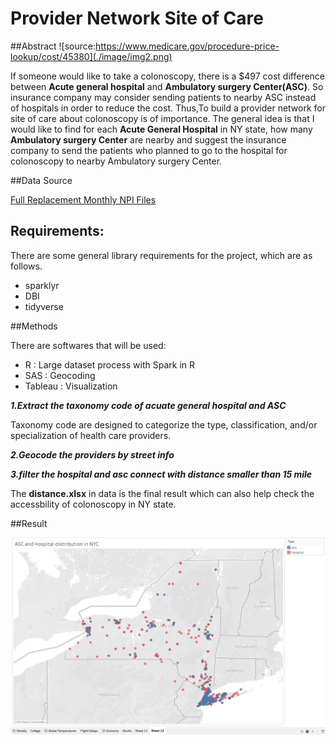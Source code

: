 # Provider Network Site of Care

##Abstract
![source:https://www.medicare.gov/procedure-price-lookup/cost/45380](./image/img2.png)

If someone would like to take a colonoscopy, there is a $497 cost difference between __Acute general hospital__ and __Ambulatory surgery Center(ASC)__.
So insurance company may consider sending patients to nearby ASC instead of hospitals in order to reduce the cost.
Thus,To build a provider network for site of care about colonoscopy is of importance. The general idea is that I would like to find for each __Acute General Hospital__ in NY state, how many __Ambulatory surgery Center__ are nearby and suggest the insurance company to send the patients who planned to go to the hospital for colonoscopy to nearby Ambulatory surgery Center. 

##Data Source

[Full Replacement Monthly NPI Files](https://download.cms.gov/nppes/NPI_Files.html)

## Requirements:


There are some general library requirements for the project, which are as follows.

- sparklyr
- DBI
- tidyverse


##Methods

There are softwares that will be used: 

- R : Large dataset process with Spark in R
- SAS : Geocoding
- Tableau : Visualization

__*1.Extract the taxonomy code of acuate general hospital and ASC*__

Taxonomy code are designed to categorize the type, classification, and/or specialization of health care providers. 

__*2.Geocode the providers by street info*__

__*3.filter the hospital and asc connect with distance smaller than 15 mile*__

The __distance.xlsx__ in data is the final result which can also help check the accessbility of colonoscopy in NY state. 

##Result

![](./image/img1.png)







